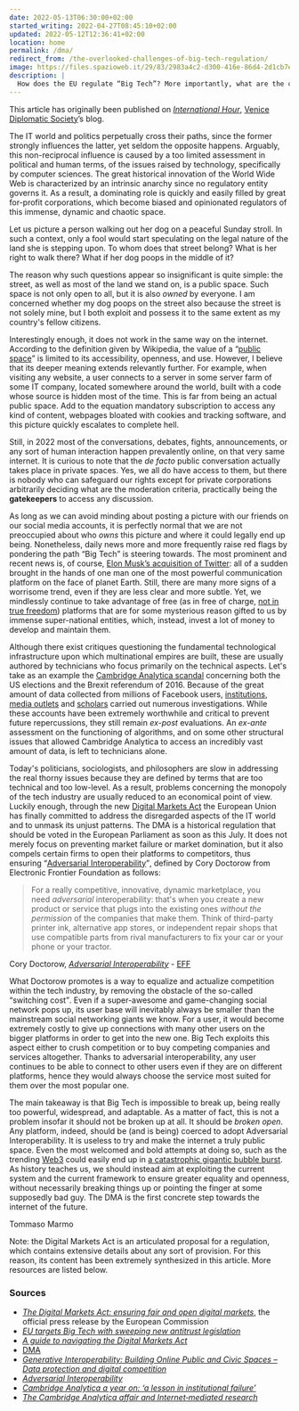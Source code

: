 ```yaml
---
date: 2022-05-13T06:30:00+02:00
started_writing: 2022-04-27T08:45:10+02:00
updated: 2022-05-12T12:36:41+02:00
location: home
permalink: /dma/
redirect_from: /the-overlooked-challenges-of-big-tech-regulation/
image: https://files.spazioweb.it/29/83/2983a4c2-d300-416e-86d4-2d1cb7e0f5eb.jpeg
description: |
  How does the EU regulate “Big Tech”? More importantly, what are the critical issues to be tackled? 🤔<br>In the latest article for [Venice Diplomatic Society](https://www.venicediplomaticsociety.com 'Venice Diplomatic Society official website')’s [International Hour](https://www.venicediplomaticsociety.com/blog 'International hour - VDS'), Tommaso Marmo gives us an overview of the most overlooked aspects of IT Industry regulations, and how the new Digital Markets Act (DMA) changes the current framework 💻 
---
```

<div class='blue box'>
	This article has originally been published on <cite><a href='https://www.venicediplomaticsociety.com/blog' title='International Hour - VDS'>International Hour</a></cite>, <a href='https://www.venicediplomaticsociety.com' title='Venice Diplomatic Society official website'>Venice Diplomatic Society</a>’s blog.
</div>

The IT world and politics perpetually cross their paths, since the former strongly influences the latter, yet seldom the opposite happens. Arguably, this non-reciprocal influence is caused by a too limited assessment in political and human terms, of the issues raised by technology, specifically by computer sciences. The great historical innovation of the World Wide Web is characterized by an intrinsic anarchy since no regulatory entity governs it. As a result, a dominating role is quickly and easily filled by great for-profit corporations, which become biased and opinionated regulators of this immense, dynamic and chaotic space.

Let us picture a person walking out her dog on a peaceful Sunday stroll. In such a context, only a fool would start speculating on the legal nature of the land she is stepping upon. To whom does that street belong? What is her right to walk there? What if her dog poops in the middle of it?

The reason why such questions appear so insignificant is quite simple: the street, as well as most of the land we stand on, is a public space. Such space is not only open to all, but it is also *owned* by everyone. I am concerned whether my dog poops on the street also because the street is not solely mine, but I both exploit and possess it to the same extent as my country's fellow citizens. 

Interestingly enough, it does not work in the same way on the internet. According to the definition given by Wikipedia, the value of a <q>[public space](https://en.wikipedia.org/wiki/Public_space '“Public space” on Wikipedia')</q> is limited to its accessibility, openness, and use. However, I believe that its deeper meaning extends relevantly further. For example, when visiting any website, a user connects to a server in some server farm of some IT company, located somewhere around the world, built with a code whose source is hidden most of the time. This is far from being an actual public space. Add to the equation mandatory subscription to access any kind of content, webpages bloated with cookies and tracking software, and this picture quickly escalates to complete hell.

Still, in 2022 most of the conversations, debates, fights, announcements, or any sort of human interaction happen prevalently online, on that very same internet. It is curious to note that the *de facto* public conversation actually takes place in private spaces. Yes, we all do have access to them, but there is nobody who can safeguard our rights except for private corporations arbitrarily deciding what are the moderation criteria, practically being the **gatekeepers** to access any discussion.

As long as we can avoid minding about posting a picture with our friends on our social media accounts, it is perfectly normal that we are not preoccupied about who *owns* this picture and where it could legally end up being. Nonetheless, daily news more and more frequently raise red flags by pondering the path <q>Big Tech</q> is steering towards. The most prominent and recent news is, of course, [Elon Musk’s acquisition of Twitter](https://www.nytimes.com/live/2022/04/25/business/elon-musk-twitter 'Elon Musk and Twitter Reach Deal for Sale - The New York Times'): all of a sudden brought in the hands of one man one of the most powerful communication platform on the face of planet Earth. Still, there are many more signs of a worrisome trend, even if they are less clear and more subtle. Yet, we mindlessly continue to take advantage of free (as in free of charge, [not in true freedom](https://www.gnu.org/philosophy/free-sw.en.html 'What is Free Software?')) platforms that are for some mysterious reason gifted to us by immense super-national entities, which, instead, invest a lot of money to develop and maintain them.

Although there exist critiques questioning the fundamental technological infrastructure upon which multinational empires are built, these are usually authored by technicians who focus primarily on the technical aspects. Let's take as an example the [Cambridge Analytica scandal](https://www.theguardian.com/uk-news/2019/mar/17/cambridge-analytica-year-on-lesson-in-institutional-failure-christopher-wylie) concerning both the US elections and the Brexit referendum of 2016. Because of the great amount of data collected from millions of Facebook users, [institutions](https://youtu.be/SqKU0gqY7oo), [media outlets](https://www.theguardian.com/news/series/cambridge-analytica-files) and [scholars](https://www.embopress.org/doi/full/10.15252/embr.201846579) carried out numerous investigations. While these accounts have been extremely worthwhile and critical to prevent future repercussions, they still remain *ex-post* evaluations. An *ex-ante* assessment on the functioning of algorithms, and on some other structural issues that allowed Cambridge Analytica to access an incredibly vast amount of data, is left to technicians alone.

Today's politicians, sociologists, and philosophers are slow in addressing the real thorny issues because they are defined by terms that are too technical and too low-level. As a result, problems concerning the monopoly of the tech industry are usually reduced to an economical point of view. Luckily enough, through the new [Digital Markets Act](https://ec.europa.eu/info/strategy/priorities-2019-2024/europe-fit-digital-age/digital-markets-act-ensuring-fair-and-open-digital-markets_en) the European Union has finally committed to address the disregarded aspects of the IT world and to unmask its unjust patterns. The DMA is a historical regulation that should be voted in the European Parliament as soon as this July. It does not merely focus on preventing market failure or market domination, but it also compels certain firms to open their platforms to competitors, thus ensuring <q>[Adversarial Interoperability](https://www.eff.org/it/deeplinks/2019/10/adversarial-interoperability 'Adversarial Interoperability - Electronic Frontier Foundation')</q>, defined by Cory Doctorow from Electronic Frontier Foundation as follows:

> For a really competitive, innovative, dynamic marketplace, you need *adversarial* interoperability: that's when you create a new product or service that plugs into the existing ones *without the permission* of the companies that make them. Think of third-party printer ink, alternative app stores, or independent repair shops that use compatible parts from rival manufacturers to fix your car or your phone or your tractor.

<p class='cite'>Cory Doctorow, <cite><a href='https://www.eff.org/it/deeplinks/2019/10/adversarial-interoperability' target='_blank' title='Adversarial Interoperability | Electronic Frontier Foundation'>Adversarial Interoperability</a></cite> - <a href='https://eff.org' target='_blank' title='Electronic Frontier Foundation'>EFF</a></p>

What Doctorow promotes is a way to equalize and actualize competition within the tech industry, by removing the obstacle of the so-called <q>switching cost</q>. Even if a super-awesome and game-changing social network pops up, its user base will inevitably always be smaller than the mainstream social networking giants we know. For a user, it would become extremely costly to give up connections with many other users on the bigger platforms in order to get into the new one. Big Tech exploits this aspect either to crush competition or to buy competing companies and services altogether. Thanks to adversarial interoperability, any user continues to be able to connect to other users even if they are on different platforms, hence they would always choose the service most suited for them over the most popular one.

The main takeaway is that Big Tech is impossible to break up, being really too powerful, widespread, and adaptable. As a matter of fact, this is not a problem insofar it should not be broken up at all. It should be *broken open*. Any platform, indeed, should be (and is being) coerced to adopt Adversarial Interoperability. It is useless to try and make the internet a truly public space. Even the most welcomed and bold attempts at doing so, such as the trending [Web3](https://en.wikipedia.org/wiki/Web3 '“Web3” on Wikipedia') could easily end up in [a catastrophic gigantic bubble burst](https://youtu.be/YQ_xWvX1n9g '“Line Goes Up – The Problem With NFTs”, a documentary by Dan Olson on YouTube'). As history teaches us, we should instead aim at exploiting the current system and the current framework to ensure greater equality and openness, without necessarily breaking things up or pointing the finger at some supposedly bad guy. The DMA is the first concrete step towards the internet of the future.

Tommaso Marmo

Note: the Digital Markets Act is an articulated proposal for a regulation, which contains extensive details about any sort of provision. For this reason, its content has been extremely synthesized in this article. More resources are listed below.

### Sources

- <cite>[The Digital Markets Act: ensuring fair and open digital markets](https://ec.europa.eu/info/strategy/priorities-2019-2024/europe-fit-digital-age/digital-markets-act-ensuring-fair-and-open-digital-markets_en)</cite>, the official press release by the European Commission
- <cite>[EU targets Big Tech with sweeping new antitrust legislation](https://www.theverge.com/2022/3/24/22994234/eu-antitrust-legislation-dma-digital-markets-act-details)</cite>
- <cite>[A guide to navigating the Digital Markets Act](https://element.io/blog/a-guide-to-navigating-the-digital-markets-act/ 'A guide to navigating the Digital Markets Act')</cite>
- [DMA](https://ec.europa.eu/competition-policy/sectors/ict/dma_en 'Official Digital Markets Act policy')
- <cite>[Generative Interoperability: Building Online Public and Civic Spaces – Data protection and digital competition](https://www.ianbrown.tech/2022/03/22/generative-interoperability-building-online-public-and-civic-spaces/ 'Generative Interoperability: Building Online Public and Civic Spaces – Data protection and digital competition')</cite>
- <cite>[Adversarial Interoperability](https://www.eff.org/it/deeplinks/2019/10/adversarial-interoperability 'Adversarial Interoperability - Electronic Frontier Foundation')</cite>
- <cite>[Cambridge Analytica a year on: ‘a lesson in institutional failure’](https://www.theguardian.com/uk-news/2019/mar/17/cambridge-analytica-year-on-lesson-in-institutional-failure-christopher-wylie 'Cambridge Analytica a year on: ‘a lesson in institutional failure’ - Cambridge Analytica - The Guardian')</cite>
- <cite>[The Cambridge Analytica affair and Internet‐mediated research](https://www.embopress.org/doi/full/10.15252/embr.201846579 'The Cambridge Analytica affair and Internet‐mediated research | EMBO reports')</cite>
